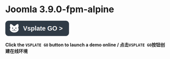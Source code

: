 # Joomla 3.9.0-fpm-alpine

<a href="https://www.vsplate.com/?docker-compose=https://github.com/vsplate/dcenvs/joomla/3.9.0-fpm-alpine"><img alt="VSPLATE GO" src="https://raw.githubusercontent.com/vsplate/images/master/vsgo_btn.png" width="200px"></a>

**Click the `VSPLATE GO` button to launch a demo online / 点击`VSPLATE GO`按钮创建在线环境**
